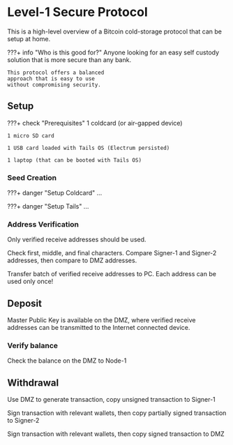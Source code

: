 # Level-1 Secure Protocol

This is a high-level overview of a Bitcoin
 cold-storage protocol that can be setup
 at home.

???+ info "Who is this good for?"
    Anyone looking for an easy
    self custody solution that
    is more secure than any bank.

    This protocol offers a balanced
    approach that is easy to use
    without compromising security.



## Setup

???+ check "Prerequisites"
    1 coldcard (or air-gapped device)

    1 micro SD card

    1 USB card loaded with Tails OS (Electrum persisted)
    
    1 laptop (that can be booted with Tails OS)
    

### Seed Creation

???+ danger "Setup Coldcard"
    ...

???+ danger "Setup Tails"
    ...


### Address Verification

Only verified receive addresses should be used.

Check first, middle, and final characters.
Compare Signer-1 and Signer-2 addresses, then
 compare to DMZ addresses.

Transfer batch of verified receive addresses
 to PC.
Each address can be used only once!


## Deposit 

Master Public Key is available on the DMZ,
 where verified receive addresses can be 
 transmitted to the Internet connected device.


### Verify balance

Check the balance on the DMZ to Node-1


## Withdrawal 

Use DMZ to generate transaction, 
 copy unsigned transaction to Signer-1

Sign transaction with relevant wallets,
 then copy partially signed transaction
 to Signer-2 

Sign transaction with relevant wallets,
 then copy signed transaction to DMZ






